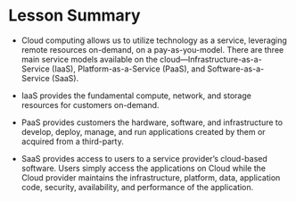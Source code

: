 # Lesson Summary

- Cloud computing allows us to utilize technology as a service, leveraging remote resources on-demand, on a pay-as-you-model. There are three main service models available on the cloud—Infrastructure-as-a-Service (IaaS), Platform-as-a-Service (PaaS), and Software-as-a-Service (SaaS). 

- IaaS provides the fundamental compute, network, and storage resources for customers on-demand. 

- PaaS provides customers the hardware, software, and infrastructure to develop, deploy, manage, and run applications created by them or acquired from a third-party.

- SaaS provides access to users to a service provider’s cloud-based software. Users simply access the applications on Cloud while the Cloud provider maintains the infrastructure, platform, data, application code, security, availability, and performance of the application.